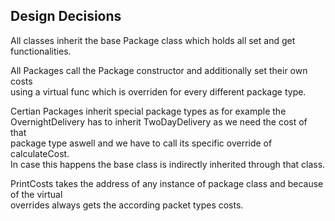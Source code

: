 
## Design Decisions

All classes inherit the base Package class which holds all
set and get functionalities.

All Packages call the Package constructor and additionally set their own costs  
using a virtual func which is overriden for every different package type.

Certian Packages inherit special package types as for example the  
OvernightDelivery has to inherit TwoDayDelivery as we need the cost of that  
package type aswell and we have to call its specific override of calculateCost.  
In case this happens the base class is indirectly inherited through that class.

PrintCosts takes the address of any instance of package class and because of the virtual  
overrides always gets the according packet types costs.
